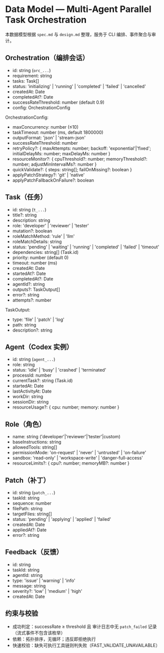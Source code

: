 # Data Model — Multi-Agent Parallel Task Orchestration

本数据模型根据 `spec.md` 与 `design.md` 整理，服务于 CLI 编排、事件聚合与审计。

## Orchestration（编排会话）

- id: string (`orc_...`)
- requirement: string
- tasks: Task[]
- status: 'initializing' | 'running' | 'completed' | 'failed' | 'cancelled'
- createdAt: Date
- completedAt?: Date
- successRateThreshold: number (default 0.9)
- config: OrchestrationConfig

OrchestrationConfig:

- maxConcurrency: number (≤10)
- taskTimeout: number (ms, default 1800000)
- outputFormat: 'json' | 'stream-json'
- successRateThreshold: number
- retryPolicy?: { maxAttempts: number; backoff: 'exponential'|'fixed';
  initialDelayMs: number; maxDelayMs: number }
- resourceMonitor?: { cpuThreshold?: number; memoryThreshold?: number;
  adjustMinIntervalMs?: number }
- quickValidate?: { steps: string[]; failOnMissing?: boolean }
- applyPatchStrategy?: 'git' | 'native'
- applyPatchFallbackOnFailure?: boolean

## Task（任务）

- id: string (`t_...`)
- title?: string
- description: string
- role: 'developer' | 'reviewer' | 'tester'
- mutation?: boolean
- roleMatchMethod: 'rule' | 'llm'
- roleMatchDetails: string
- status: 'pending' | 'waiting' | 'running' | 'completed' | 'failed' | 'timeout'
- dependencies: string[] (Task.id)
- priority: number (default 0)
- timeout: number (ms)
- createdAt: Date
- startedAt?: Date
- completedAt?: Date
- agentId?: string
- outputs?: TaskOutput[]
- error?: string
- attempts?: number

TaskOutput:

- type: 'file' | 'patch' | 'log'
- path: string
- description?: string

## Agent（Codex 实例）

- id: string (`agent_...`)
- role: string
- status: 'idle' | 'busy' | 'crashed' | 'terminated'
- processId: number
- currentTask?: string (Task.id)
- startedAt: Date
- lastActivityAt: Date
- workDir: string
- sessionDir: string
- resourceUsage?: { cpu: number; memory: number }

## Role（角色）

- name: string ('developer'|'reviewer'|'tester'|custom)
- baseInstructions: string
- allowedTools: string[]
- permissionMode: 'on-request' | 'never' | 'untrusted' | 'on-failure'
- sandbox: 'read-only' | 'workspace-write' | 'danger-full-access'
- resourceLimits?: { cpu?: number; memoryMB?: number }

## Patch（补丁）

- id: string (`patch_...`)
- taskId: string
- sequence: number
- filePath: string
- targetFiles: string[]
- status: 'pending' | 'applying' | 'applied' | 'failed'
- createdAt: Date
- appliedAt?: Date
- error?: string

## Feedback（反馈）

- id: string
- taskId: string
- agentId: string
- type: 'issue' | 'warning' | 'info'
- message: string
- severity?: 'low' | 'medium' | 'high'
- createdAt: Date

## 约束与校验

- 成功判定：successRate ≥ threshold 且 审计日志中无 `patch_failed`
  记录（流式事件不包含该枚举）
- 依赖：拓扑排序，无循环；违反即拒绝执行
- 快速校验：缺失可执行工具链则判失败（FAST_VALIDATE_UNAVAILABLE）
